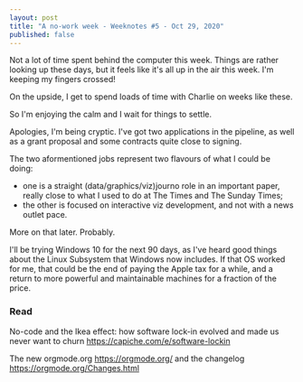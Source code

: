 ```yaml
---
layout: post
title: "A no-work week - Weeknotes #5 - Oct 29, 2020"
published: false
---
```


Not a lot of time spent behind the computer this week. Things are rather looking up these days, but it feels like it's all up in the air this week. I'm keeping my fingers crossed!

On the upside, I get to spend loads of time with Charlie on weeks like these.

So I'm enjoying the calm and I wait for things to settle. 

Apologies, I'm being cryptic. I've got two applications in the pipeline, as well as a grant proposal and some contracts quite close to signing.

The two aformentioned jobs represent two flavours of what I could be doing:
+ one is a straight (data/graphics/viz)journo role in an important paper, really close to what I used to do at The Times and The Sunday Times;
+ the other is focused on interactive viz development, and not with a news outlet pace. 

More on that later. Probably.

I'll be trying Windows 10 for the next 90 days, as I've heard good things about the Linux Subsystem that Windows now includes. If that OS worked for me, that could be the end of paying the Apple tax for a while, and a return to more powerful and maintainable machines for a fraction of the price.

### Read
No-code and the Ikea effect: how software lock-in evolved and made us never want to churn
https://capiche.com/e/software-lockin

The new orgmode.org
https://orgmode.org/
and the changelog
https://orgmode.org/Changes.html